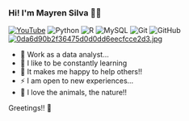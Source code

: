 ### Hi! I'm Mayren Silva 👋💫

[![YouTube](https://img.shields.io/badge/YouTube-%23FF0000.svg?style=for-the-badge&logo=YouTube&logoColor=white)](https://youtube.com/@aldemarbr?sub_confirmation=1)
![Python](https://img.shields.io/badge/python-3670A0?style=for-the-badge&logo=python&logoColor=ffdd54)
![R](https://img.shields.io/badge/r-%23276DC3.svg?style=for-the-badge&logo=r&logoColor=white)
![MySQL](https://img.shields.io/badge/mysql-%2300f.svg?style=for-the-badge&logo=mysql&logoColor=white)
![Git](https://img.shields.io/badge/git-%23F05033.svg?style=for-the-badge&logo=git&logoColor=white)
![GitHub](https://img.shields.io/badge/github-%23121011.svg?style=for-the-badge&logo=github&logoColor=white)
[![0da6d90b2f36475d0d0dd6eecfcce2d3.jpg](https://i.postimg.cc/J4FY5mfN/0da6d90b2f36475d0d0dd6eecfcce2d3.jpg)](https://postimg.cc/PPmMtGrJ)

- 🔭 Work as a data analyst...
- 🌱 I like to be constantly learning 
- 👯 It makes me happy to help others!! 
- ⚡ I am open to new experiences...
- 🐾 I love the animals, the nature!!

Greetings!! 🎀
